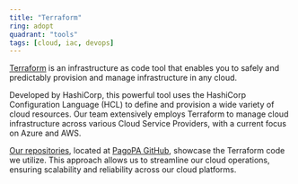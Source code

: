 ```yaml
---
title: "Terraform"
ring: adopt
quadrant: "tools"
tags: [cloud, iac, devops]
---
```


[Terraform](https://www.terraform.io/) is an infrastructure
as code tool that enables you to safely and predictably
provision and manage infrastructure in any cloud.

Developed by HashiCorp, this powerful tool uses the
HashiCorp Configuration Language (HCL) to define and
provision a wide variety of cloud resources. Our team
extensively employs Terraform to manage cloud infrastructure
across various Cloud Service Providers, with a current focus
on Azure and AWS.

[Our
repositories](https://github.com/orgs/pagopa/repositories?q=infra),
located at [PagoPA GitHub](https://github.com/orgs/pagopa),
showcase the Terraform code we utilize. This approach allows
us to streamline our cloud operations, ensuring scalability
and reliability across our cloud platforms.
